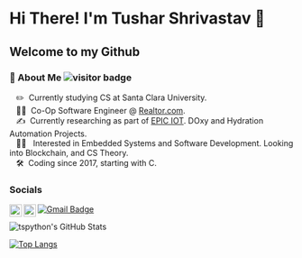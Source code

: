 # Hi There! I'm Tushar Shrivastav :wave:

## Welcome to my Github
### 👾 About Me ![visitor badge](https://visitor-badge.glitch.me/badge?page_id=tspython.visitor-badge)
&nbsp;&nbsp;&nbsp;:pencil2: &nbsp;Currently studying CS at Santa Clara University.\
&nbsp;&nbsp;&nbsp;:office_worker:	&nbsp;Co-Op Software Engineer @ [Realtor.com](https://www.realtor.com/).\
&nbsp;&nbsp;&nbsp;:writing_hand: &nbsp;Currently researching as part of [EPIC IOT](https://epiciot.tech/). DOxy and Hydration Automation Projects.\
&nbsp;&nbsp;&nbsp;:technologist: &nbsp; Interested in Embedded Systems and Software Development. Looking into Blockchain, and CS Theory.\
&nbsp;&nbsp;&nbsp;:hammer_and_wrench: &nbsp;Coding since 2017, starting with C.

### Socials
<a href="https://twitter.com/tspython6535">
  <img align="left" alt="Tushar Shrivastav | Twitter" width="22px" src="https://raw.githubusercontent.com/peterthehan/peterthehan/master/assets/twitter.svg" />
</a>
<a href="https://www.linkedin.com/in/tushar-shrivastav-29bb5920b/">
  <img align="left" alt="Tushar's LinkedIn" width="22px" src="https://raw.githubusercontent.com/peterthehan/peterthehan/master/assets/linkedin.svg" />
</a>

[![Gmail Badge](https://img.shields.io/badge/Microsoft_Outlook-0078D4?style=for-the-badge&logo=microsoft-outlook&logoColor=white)](mailto:tspython@hotmail.com)
<br />

![tspython's GitHub Stats](https://github-readme-stats.vercel.app/api?username=tspython&show_icons=true&count_private=true)

[![Top Langs](https://github-readme-stats.vercel.app/api/top-langs/?username=tspython&layout=compact&count_private=true)](https://github.com/anuraghazra/github-readme-stats)
